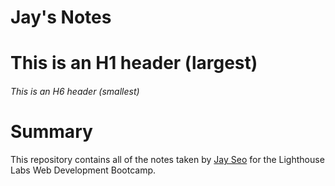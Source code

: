 # Jay's Notes
# This is an H1 header (largest)
###### This is an H6 header (smallest)
# Summary 
This repository contains all of the notes taken by [Jay Seo](https://github.com/sjs5953) for the Lighthouse Labs Web Development Bootcamp.